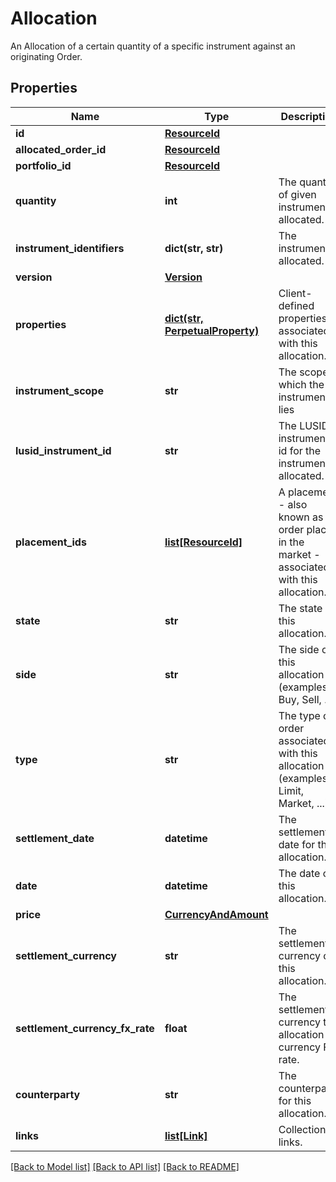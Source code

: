 # Allocation

An Allocation of a certain quantity of a specific instrument against an originating  Order.

## Properties
Name | Type | Description | Notes
------------ | ------------- | ------------- | -------------
**id** | [**ResourceId**](ResourceId.md) |  | 
**allocated_order_id** | [**ResourceId**](ResourceId.md) |  | 
**portfolio_id** | [**ResourceId**](ResourceId.md) |  | 
**quantity** | **int** | The quantity of given instrument allocated. | 
**instrument_identifiers** | **dict(str, str)** | The instrument allocated. | 
**version** | [**Version**](Version.md) |  | [optional] 
**properties** | [**dict(str, PerpetualProperty)**](PerpetualProperty.md) | Client-defined properties associated with this allocation. | [optional] 
**instrument_scope** | **str** | The scope in which the instrument lies | [optional] 
**lusid_instrument_id** | **str** | The LUSID instrument id for the instrument allocated. | 
**placement_ids** | [**list[ResourceId]**](ResourceId.md) | A placement - also known as an order placed in the market - associated with this allocation. | [optional] 
**state** | **str** | The state of this allocation. | [optional] 
**side** | **str** | The side of this allocation (examples: Buy, Sell, ...). | [optional] 
**type** | **str** | The type of order associated with this allocation (examples: Limit, Market, ...). | [optional] 
**settlement_date** | **datetime** | The settlement date for this allocation. | [optional] 
**date** | **datetime** | The date of this allocation. | [optional] 
**price** | [**CurrencyAndAmount**](CurrencyAndAmount.md) |  | [optional] 
**settlement_currency** | **str** | The settlement currency of this allocation. | [optional] 
**settlement_currency_fx_rate** | **float** | The settlement currency to allocation currency FX rate. | [optional] 
**counterparty** | **str** | The counterparty for this allocation. | [optional] 
**links** | [**list[Link]**](Link.md) | Collection of links. | [optional] 

[[Back to Model list]](../README.md#documentation-for-models) [[Back to API list]](../README.md#documentation-for-api-endpoints) [[Back to README]](../README.md)


